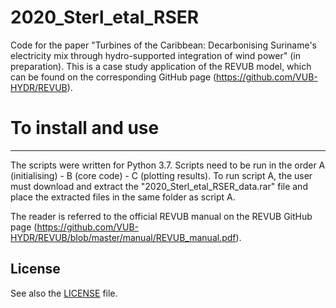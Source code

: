 
# 2020_Sterl_etal_RSER 

Code for the paper "Turbines of the Caribbean: Decarbonising Suriname's electricity mix through hydro-supported integration of wind power" (in preparation).
This is a case study application of the REVUB model, which can be found on the corresponding GitHub page (https://github.com/VUB-HYDR/REVUB).

# To install and use
---
The scripts were written for Python 3.7. Scripts need to be run in the order A (initialising) - B (core code) - C (plotting results). To run script A, the user must download and extract the "2020_Sterl_etal_RSER_data.rar" file and place the extracted files in the same folder as script A.

The reader is referred to the official REVUB manual on the REVUB GitHub page (https://github.com/VUB-HYDR/REVUB/blob/master/manual/REVUB_manual.pdf).


## License
See also the [LICENSE](./LICENSE.md) file.

